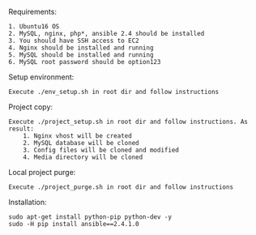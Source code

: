 Requirements:

	1. Ubuntu16 OS
	2. MySQL, nginx, php*, ansible 2.4 should be installed
	3. You should have SSH access to EC2
  	4. Nginx should be installed and running
  	5. MySQL should be installed and running
  	6. MySQL root password should be option123

Setup environment:

	Execute ./env_setup.sh in root dir and follow instructions

Project copy:

	Execute ./project_setup.sh in root dir and follow instructions. As result:
        1. Nginx vhost will be created
        2. MySQL database will be cloned
        3. Config files will be cloned and modified 
        4. Media directory will be cloned

Local project purge:

	Execute ./project_purge.sh in root dir and follow instructions


Installation:

	sudo apt-get install python-pip python-dev -y
	sudo -H pip install ansible==2.4.1.0

